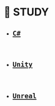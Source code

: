 # 🐜 STUDY

  - ## [`C#`](https://github.com/thswhdrjs/Code)

  <br>

  - ## [`Unity`](https://github.com/thswhdrjs/Unity)

  <br>

  - ## [`Unreal`](https://github.com/thswhdrjs/Unreal)